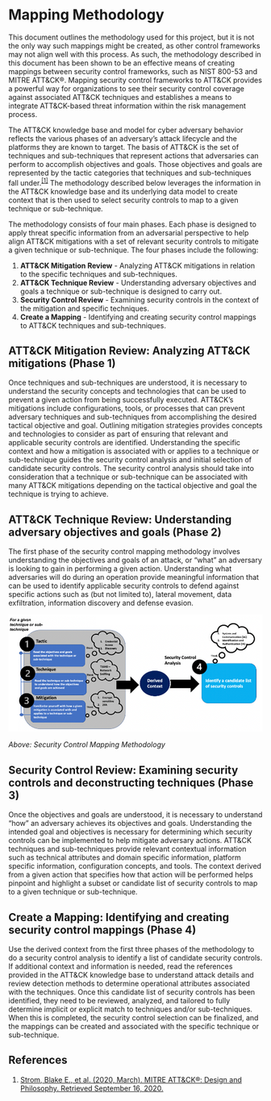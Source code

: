# Mapping Methodology

This document outlines the methodology used for this project, but it is not the only way such mappings might be created, as other control frameworks may not align well with this process. As such, the methodology described in this document has been shown to be an effective means of creating mappings between security control frameworks, such as NIST 800-53 and MITRE ATT&CK®. Mapping security control frameworks to ATT&CK provides a powerful way for organizations to see their security control coverage against associated ATT&CK techniques and establishes a means to integrate ATT&CK-based threat information within the risk management process.  

The ATT&CK knowledge base and model for cyber adversary behavior reflects the various phases of an adversary’s attack lifecycle and the platforms they are known to target. The basis of ATT&CK is the set of techniques and sub-techniques that represent actions that adversaries can perform to accomplish objectives and goals. Those objectives and goals are represented by the tactic categories that techniques and sub-techniques fall under.<sup>[[1]](https://attack.mitre.org/docs/ATTACK_Design_and_Philosophy_March_2020.pdf)</sup> The methodology described below leverages the information in the ATT&CK knowledge base and its underlying data model to create context that is then used to select security controls to map to a given technique or sub-technique.

The methodology consists of four main phases. Each phase is designed to apply threat specific information from an adversarial perspective to help align ATT&CK mitigations with a set of relevant security controls to mitigate a given technique or sub-technique. The four phases include the following:

1. **ATT&CK Mitigation Review** - Analyzing ATT&CK mitigations in relation to the specific techniques and sub-techniques.
2. **ATT&CK Technique Review** - Understanding adversary objectives and goals a technique or sub-technique is designed to carry out.
3. **Security Control Review** - Examining security controls in the context of the mitigation and specific techniques.
4. **Create a Mapping** - Identifying and creating security control mappings to ATT&CK techniques and sub-techniques. 

## ATT&CK Mitigation Review: Analyzing ATT&CK mitigations (Phase 1)

Once techniques and sub-techniques are understood, it is necessary to understand the security concepts and technologies that can be used to prevent a given action from being successfully executed. ATT&CK’s mitigations include configurations, tools, or processes that can prevent adversary techniques and sub-techniques from accomplishing the desired tactical objective and goal.  Outlining mitigation strategies provides concepts and technologies to consider as part of ensuring that relevant and applicable security controls are identified.  Understanding the specific context and how a mitigation is associated with or applies to a technique or sub-technique guides the security control analysis and initial selection of candidate security controls.   The security control analysis should take into consideration that a technique or sub-technique can be associated with many ATT&CK mitigations depending on the tactical objective and goal the technique is trying to achieve.  

## ATT&CK Technique Review: Understanding adversary objectives and goals (Phase 2)

The first phase of the security control mapping methodology involves understanding the  objectives and goals of an attack, or “what” an adversary is looking to gain in performing a given action. Understanding what adversaries will do during an operation provide meaningful information that can be used to identify applicable security controls to defend against specific  actions such as (but not limited to), lateral movement, data exfiltration, information discovery and defense evasion.

<img src="/docs/mapping_overview.png" width="900px">

_Above: Security Control Mapping Methodology_

## Security Control Review: Examining security controls and deconstructing techniques (Phase 3)

Once the objectives and goals are understood, it is necessary to understand “how” an adversary achieves its objectives and goals. Understanding the intended goal and objectives is necessary for determining which security controls can be implemented to help mitigate adversary actions. ATT&CK techniques and sub-techniques provide relevant contextual information such as technical attributes and domain specific information, platform specific information, configuration concepts, and tools. The context derived from a given action that specifies how that action will be performed helps pinpoint and highlight a subset or candidate list of security controls to map to a given technique or sub-technique. 

## Create a Mapping: Identifying and creating security control mappings (Phase 4)

Use the derived context from the first three phases of the methodology to do a security control analysis to identify a list of candidate security controls. If additional context and information is needed, read the references provided in the ATT&CK knowledge base to understand attack details and review detection methods to determine operational attributes associated with the techniques. Once this candidate list of security controls has been identified, they need to be reviewed, analyzed, and tailored to fully determine implicit or explicit match to techniques and/or sub-techniques. When this is completed, the security control selection can be finalized, and the mappings can be created and associated with the specific technique or sub-technique.

## References

1. [Strom, Blake E., et al. (2020, March). MITRE ATT&CK®: Design and Philosophy. Retrieved September 16, 2020.](https://attack.mitre.org/docs/ATTACK_Design_and_Philosophy_March_2020.pdf)
